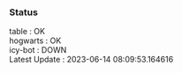 ### Status


table : OK  
hogwarts : OK  
icy-bot : DOWN  
Latest Update : 2023-06-14 08:09:53.164616
